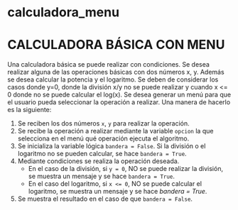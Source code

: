 # calculadora_menu

# CALCULADORA BÁSICA CON MENU

Una calculadora básica se puede realizar con condiciones.  Se desea realizar alguna de las operaciones básicas con dos números x, y.  Además se desea calcular la potencia y el logaritmo. Se deben de considerar los casos donde y=0, donde la división x/y no se puede realizar y cuando x <= 0 donde no se puede calcular el log(x).  Se desea generar un menú para que el usuario pueda seleccionar la operación a realizar.  Una manera de hacerlo es la siguiente:

1. Se reciben los dos números `x`, `y` para realizar la operación.
2. Se recibe la operación a realizar mediante la variable `opcion` la que selecciona en el menú qué operación ejecuta el algoritmo.
3. Se inicializa la variable lógica `bandera = False`.  Si la división o el logaritmo no se pueden calcular, se hace `bandera = True`.
4. Mediante condiciones se realiza la operación deseada.
    * En el caso de la división, si `y = 0`, NO se puede realizar la división, se muestra un mensaje y se hace `bandera = True`.
    * En el caso del logaritmo, si `x <= 0`, NO se puede calcular el logaritmo, se muestra un mensaje y se hace *bandera = True*.
5. Se muestra el resultado en el caso de que `bandera = False`.